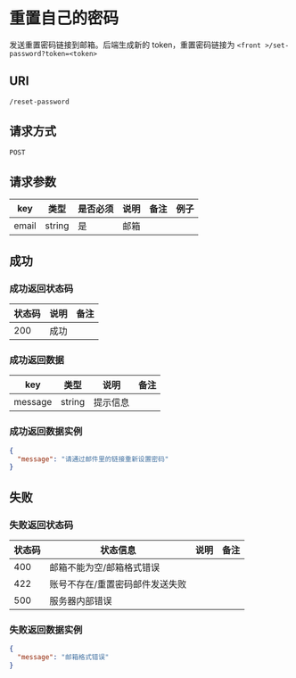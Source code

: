 # 重置自己的密码

发送重置密码链接到邮箱。后端生成新的 token，重置密码链接为 `<front >/set-password?token=<token>`

## URI

```
/reset-password
```

## 请求方式

```
POST
```

## 请求参数

| key | 类型 | 是否必须 | 说明 | 备注 | 例子 |
| --- | --- | --- | --- | --- | --- |
| email | string | 是 | 邮箱 |  |  |

## 成功

### 成功返回状态码

| 状态码 | 说明 | 备注 |
| --- | --- | --- |
| 200 | 成功 |  |

### 成功返回数据

| key | 类型 | 说明 | 备注 |
| --- | --- | --- | --- |
| message | string | 提示信息 |  |

### 成功返回数据实例

```json
{
  "message": "请通过邮件里的链接重新设置密码"
}
```

## 失败

### 失败返回状态码

| 状态码 | 状态信息 | 说明 | 备注 |
| --- | --- | --- | --- |
| 400 | 邮箱不能为空/邮箱格式错误 |  |  |
| 422 | 账号不存在/重置密码邮件发送失败 |  |  |
| 500 | 服务器内部错误 |  |  |

### 失败返回数据实例

```json
{
  "message": "邮箱格式错误"
}
```
